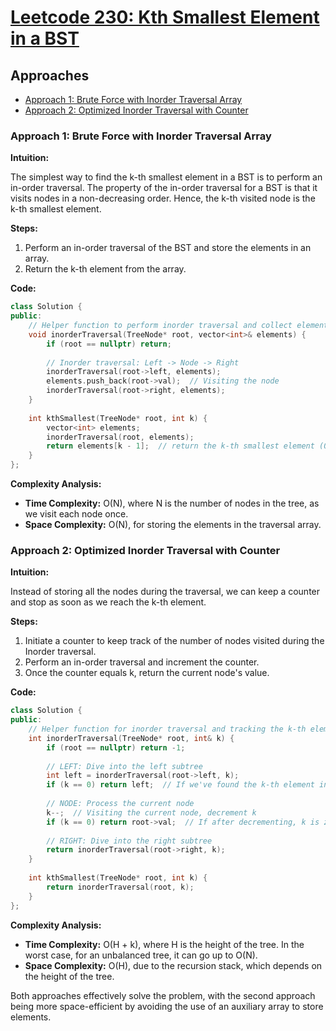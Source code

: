 # [Leetcode 230: Kth Smallest Element in a BST](https://leetcode.com/problems/kth-smallest-element-in-a-bst/)

## Approaches

- [Approach 1: Brute Force with Inorder Traversal Array](#approach-1-brute-force-with-inorder-traversal-array)
- [Approach 2: Optimized Inorder Traversal with Counter](#approach-2-optimized-inorder-traversal-with-counter)

### Approach 1: Brute Force with Inorder Traversal Array

**Intuition:**

The simplest way to find the k-th smallest element in a BST is to perform an in-order traversal. The property of the in-order traversal for a BST is that it visits nodes in a non-decreasing order. Hence, the k-th visited node is the k-th smallest element.

**Steps:**

1. Perform an in-order traversal of the BST and store the elements in an array.
2. Return the k-th element from the array.

**Code:**

```cpp
class Solution {
public:
    // Helper function to perform inorder traversal and collect elements
    void inorderTraversal(TreeNode* root, vector<int>& elements) {
        if (root == nullptr) return;
        
        // Inorder traversal: Left -> Node -> Right
        inorderTraversal(root->left, elements);
        elements.push_back(root->val);  // Visiting the node
        inorderTraversal(root->right, elements);
    }
    
    int kthSmallest(TreeNode* root, int k) {
        vector<int> elements;
        inorderTraversal(root, elements);
        return elements[k - 1];  // return the k-th smallest element (0-based index)
    }
};
```

**Complexity Analysis:**

- **Time Complexity:** O(N), where N is the number of nodes in the tree, as we visit each node once.
- **Space Complexity:** O(N), for storing the elements in the traversal array.

### Approach 2: Optimized Inorder Traversal with Counter

**Intuition:**

Instead of storing all the nodes during the traversal, we can keep a counter and stop as soon as we reach the k-th element.

**Steps:**

1. Initiate a counter to keep track of the number of nodes visited during the Inorder traversal.
2. Perform an in-order traversal and increment the counter.
3. Once the counter equals k, return the current node's value.

**Code:**

```cpp
class Solution {
public:
    // Helper function for inorder traversal and tracking the k-th element
    int inorderTraversal(TreeNode* root, int& k) {
        if (root == nullptr) return -1;
        
        // LEFT: Dive into the left subtree
        int left = inorderTraversal(root->left, k);
        if (k == 0) return left;  // If we've found the k-th element in the left subtree, return it
        
        // NODE: Process the current node
        k--;  // Visiting the current node, decrement k
        if (k == 0) return root->val;  // If after decrementing, k is zero, this is the k-th element
        
        // RIGHT: Dive into the right subtree
        return inorderTraversal(root->right, k);
    }
    
    int kthSmallest(TreeNode* root, int k) {
        return inorderTraversal(root, k);
    }
};
```

**Complexity Analysis:**

- **Time Complexity:** O(H + k), where H is the height of the tree. In the worst case, for an unbalanced tree, it can go up to O(N).
- **Space Complexity:** O(H), due to the recursion stack, which depends on the height of the tree.

Both approaches effectively solve the problem, with the second approach being more space-efficient by avoiding the use of an auxiliary array to store elements.

